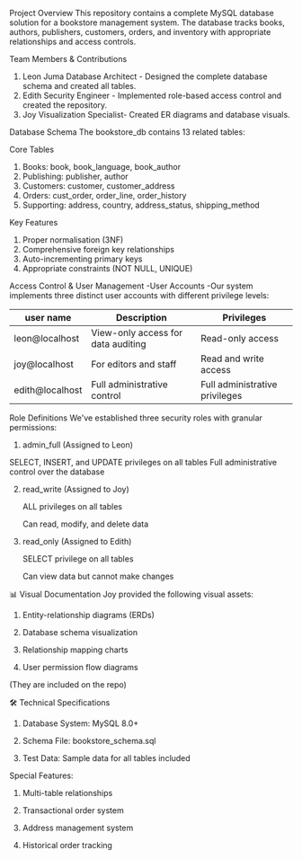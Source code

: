 Project Overview
This repository contains a complete MySQL database solution for a bookstore management system. The database tracks books, authors, publishers, customers, orders, and inventory with appropriate relationships and access controls.

Team Members & Contributions
1. Leon Juma Database Architect - Designed the complete database schema and created all tables.
2. Edith Security Engineer - Implemented role-based access control and created the repository.
3. Joy Visualization Specialist- Created ER diagrams and database visuals.

Database Schema
The bookstore_db contains 13 related tables:

Core Tables
1. Books: book, book_language, book_author
2. Publishing: publisher, author
3. Customers: customer, customer_address
4. Orders: cust_order, order_line, order_history
5. Supporting: address, country, address_status, shipping_method

Key Features
1. Proper normalisation (3NF)
2. Comprehensive foreign key relationships
3. Auto-incrementing primary keys
5. Appropriate constraints (NOT NULL, UNIQUE)

Access Control & User Management
-User Accounts
-Our system implements three distinct user accounts with different privilege levels:

| user name     | Description                        | Privileges                                  |
|-------------- |------------------------------------|---------------------------------------------|
|leon@localhost | View-only access for data auditing |  Read-only access                           |
|joy@localhost  | For editors and staff              |  Read and write access                      |
|edith@localhost| Full administrative control        |  Full administrative privileges             |


Role Definitions
We've established three security roles with granular permissions:

1. admin_full (Assigned to Leon)

  SELECT, INSERT, and UPDATE privileges on all tables
  Full administrative control over the database

2. read_write (Assigned to Joy)

   ALL privileges on all tables

   Can read, modify, and delete data

3. read_only (Assigned to Edith)

   SELECT privilege on all tables

   Can view data but cannot make changes

📊 Visual Documentation
Joy provided the following visual assets:

1. Entity-relationship diagrams (ERDs)

2. Database schema visualization

3. Relationship mapping charts

4. User permission flow diagrams

 (They are included on the repo)

🛠️ Technical Specifications
1. Database System: MySQL 8.0+

2. Schema File: bookstore_schema.sql

3. Test Data: Sample data for all tables included

Special Features:

1. Multi-table relationships

2. Transactional order system

4. Address management system

5. Historical order tracking
